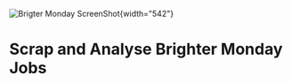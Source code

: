 ![Brigter Monday ScreenShot](https://s3.eu-west-3.amazonaws.com/xranks/brightermonday.co.ug-01bca094075a982902d13f3547741504cda64a78246a9e43fa5efe2ded0fce8a.jpg "Brighter Monda Screen Show"){width="542"}

# Scrap and Analyse Brighter Monday Jobs
